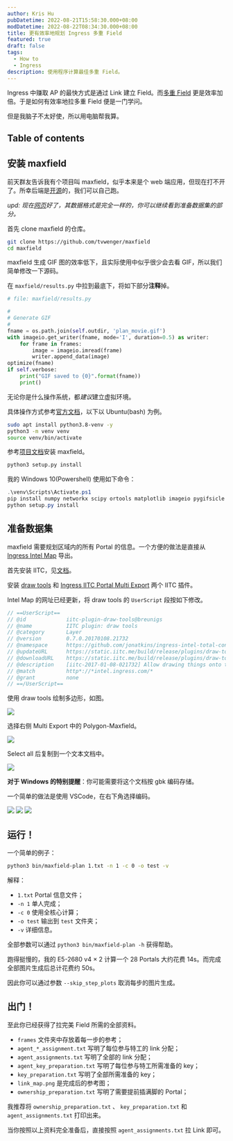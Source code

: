 ```yaml
---
author: Kris Hu
pubDatetime: 2022-08-21T15:58:30.000+08:00
modDatetime: 2022-08-22T08:34:30.000+08:00
title: 更有效率地规划 Ingress 多重 Field
featured: true
draft: false
tags:
  - How to
  - Ingress
description: 使用程序计算最佳多重 Field。
---
```


Ingress 中赚取 AP 的最快方式是通过 Link 建立 Field。而[多重 Field](https://ingress.fandom.com/zh/wiki/Control_Field) 更是效率加倍。于是如何有效率地拉多重 Field 便是一门学问。

但是我脑子不太好使，所以用电脑帮我算。

## Table of contents

## 安装 maxfield

前天群友告诉我有个项目叫 maxfield，似乎本来是个 web 端应用，但现在打不开了。所幸后端是[开源](https://github.com/tvwenger/maxfield)的，我们可以自己跑。

_upd: 现在[网页](https://www.ingress-maxfield.com/)好了，其数据格式是完全一样的，你可以继续看到准备数据集的部分。_

首先 clone maxfield 的仓库。

```sh
git clone https://github.com/tvwenger/maxfield
cd maxfield
```

maxfield 生成 GIF 图的效率低下，且实际使用中似乎很少会去看 GIF，所以我们简单修改一下源码。

在 `maxfield/results.py` 中拉到最底下，将如下部分**注释**掉。

```python
# file: maxfield/results.py

#
# Generate GIF
#
fname = os.path.join(self.outdir, 'plan_movie.gif')
with imageio.get_writer(fname, mode='I', duration=0.5) as writer:
    for frame in frames:
        image = imageio.imread(frame)
        writer.append_data(image)
optimize(fname)
if self.verbose:
    print("GIF saved to {0}".format(fname))
    print()
```

无论你是什么操作系统，都*建议*建立虚拟环境。

具体操作方式参考[官方文档](https://docs.python.org/zh-cn/3.8/library/venv.html)，以下以 Ubuntu(bash) 为例。

```bash
sudo apt install python3.8-venv -y
python3 -m venv venv
source venv/bin/activate
```

参考[项目文档](https://github.com/tvwenger/maxfield/blob/master/README.md#installation)安装 maxfield。

```bash
python3 setup.py install
```

我的 Windows 10(Powershell) 使用如下命令：

```powershell
.\venv\Scripts\Activate.ps1
pip install numpy networkx scipy ortools matplotlib imageio pygifsicle
python setup.py install
```

## 准备数据集

maxfield 需要规划区域内的所有 Portal 的信息。一个方便的做法是直接从 [Ingress Intel Map](https://intel.ingress.com/) 导出。

首先安装 IITC，见[文档](https://iitc.me/desktop/)。

安装 [draw tools](https://static.iitc.me/build/release/plugins/draw-tools.user.js) 和 [Ingress IITC Portal Multi Export](https://github.com/modkin/Ingress-IITC-Multi-Export/raw/master/multi_export.user.js) 两个 IITC 插件。

Intel Map 的网址已经更新，将 draw tools 的 `UserScript` 段按如下修改。

```js
// ==UserScript==
// @id             iitc-plugin-draw-tools@breunigs
// @name           IITC plugin: draw tools
// @category       Layer
// @version        0.7.0.20170108.21732
// @namespace      https://github.com/jonatkins/ingress-intel-total-conversion
// @updateURL      https://static.iitc.me/build/release/plugins/draw-tools.meta.js
// @downloadURL    https://static.iitc.me/build/release/plugins/draw-tools.user.js
// @description    [iitc-2017-01-08-021732] Allow drawing things onto the current map so you may plan your next move.
// @match          http*://*intel.ingress.com/*
// @grant          none
// ==/UserScript==
```

使用 draw tools 绘制多边形，如图。

<img src="https://img-cdn.akass.cn/12/2022/08/6301c6dce0d21.png!wp">

选择右侧 Multi Export 中的 Polygon-Maxfield。

<img src="https://img-cdn.akass.cn/12/2022/08/6301c77c0c699.png!wp">

Select all 后复制到一个文本文档中。

<img src="https://img-cdn.akass.cn/12/2022/08/6301de4caf938.png!wp">

**对于 Windows 的特别提醒**：你可能需要将这个文档按 gbk 编码存储。

一个简单的做法是使用 VSCode，在右下角选择编码。

<img src="https://img-cdn.akass.cn/12/2022/08/6301e18557eb4.png!wp">

<img src="https://img-cdn.akass.cn/12/2022/08/6301e1b22a81b.png!wp">

<img src="https://img-cdn.akass.cn/12/2022/08/6301e1c8c4311.png!wp">

## 运行！

一个简单的例子：

```sh
python3 bin/maxfield-plan 1.txt -n 1 -c 0 -o test -v
```

解释：

- `1.txt` Portal 信息文件；
- `-n 1` 单人完成；
- `-c 0` 使用全核心计算；
- `-o test` 输出到 `test` 文件夹；
- `-v` 详细信息。

全部参数可以通过 `python3 bin/maxfield-plan -h` 获得帮助。

跑得挺慢的，我的 E5-2680 v4 $\times$ 2 计算一个 28 Portals 大约花费 14s。而完成全部图片生成后总计花费约 50s。

因此你可以通过参数 `--skip_step_plots` 取消每步的图片生成。

## 出门！

至此你已经获得了拉完美 Field 所需的全部资料。

- `frames` 文件夹中存放着每一步的参考；
- `agent_*_assignment.txt` 写明了每位参与特工的 link 分配；
- `agent_assignments.txt` 写明了全部的 link 分配；
- `agent_key_preparation.txt` 写明了每位参与特工所需准备的 key；
- `key_preparation.txt` 写明了全部所需准备的 key；
- `link_map.png` 是完成后的参考图；
- `ownership_preparation.txt` 写明了需要提前插满脚的 Portal；

我推荐将 `ownership_preparation.txt` 、 `key_preparation.txt` 和 `agent_assignments.txt` 打印出来。

当你按照以上资料完全准备后，直接按照 `agent_assignments.txt` 拉 Link 即可。
